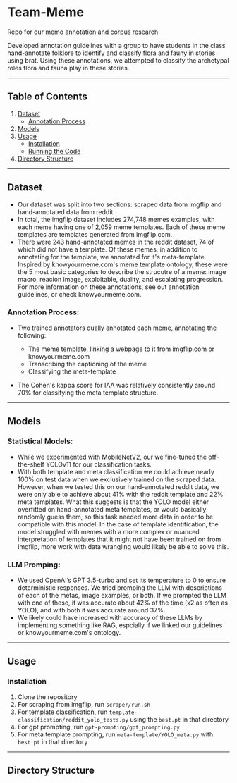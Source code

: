 # Team-Meme
Repo for our memo annotation and corpus research

Developed annotation guidelines with a group to have students in the class hand-annotate folklore to identify and classify flora and fauny in stories using brat. Using these annotations, we attempted to classify the archetypal roles flora and fauna play in these stories.

---

## **Table of Contents**
1. [Dataset](#dataset)  
   - [Annotation Process](#annotation-process)  
2. [Models](#models)  
3. [Usage](#usage)  
   - [Installation](#installation)  
   - [Running the Code](#running-the-code)  
4. [Directory Structure](#directory-structure)  

---

## **Dataset**

- Our dataset was split into two sections: scraped data from imgflip and hand-annotated data from reddit.
- In total, the imgflip dataset includes 274,748 memes examples, with each meme having one of 2,059 meme templates. Each of these meme templates are templates generated from imgflip.com.
- There were 243 hand-annotated memes in the reddit dataset, 74 of which did not have a template. Of these memes, in addition to annotating for the template, we annotated for it's meta-template. Inspired by knowyourmeme.com's meme template ontology, these were the 5 most basic categories to describe the strucutre of a meme: image macro, reacion image, exploitable, duality, and escalating progression. For more information on these annotations, see out annotation guidelines, or check knowyourmeme.com.

### **Annotation Process**:
- Two trained annotators dually annotated each meme, annotating the following:
  - The meme template, linking a webpage to it from imgflip.com or knowyourmeme.com
  - Transcribing the captioning of the meme
  - Classifying the meta-template

- The Cohen's kappa score for IAA was relatively consistently around 70% for classifying the meta template structure.

---

## **Models**

### **Statistical Models**:
- While we experimented with MobileNetV2, our we fine-tuned the off-the-shelf YOLOv11 for our classification tasks.
- With both template and meta classification we could achieve nearly 100% on test data when we exclusively trained on the scraped data. However, when we tested this on our hand-annotated reddit data, we were only able to achieve about 41% with the reddit template and 22% meta templates. What this suggests is that the YOLO model either overfitted on hand-annotated meta templates, or would basically randomly guess them, so this task needed more data in order to be compatible with this model. In the case of template identification, the model struggled with memes with a more complex or nuanced interpretation of templates that it might not have been trained on from imgflip, more work with data wrangling would likely be able to solve this.

### **LLM Promping**:
- We used OpenAI’s GPT 3.5-turbo and set its temperature to 0 to ensure deterministic responses. We tried promping the LLM with descriptions of each of the metas, image examples, or both. If we prompted the LLM with one of these, it was accurate about 42% of the time (x2 as often as YOLO), and with both it was accurate around 37%. 
- We likely could have increased with accuracy of these LLMs by implementing something like RAG, espcially if we linked our guidelines or knowyourmeme.com's ontology.

---

## **Usage**

### **Installation**
1. Clone the repository
2. For scraping from imgflip, run `scraper/run.sh`
3. For template classification, run `template-classification/reddit_yolo_tests.py` using the `best.pt` in that directory
4. For gpt prompting, run `gpt-prompting/gpt_prompting.py`
5. For meta template prompting, run `meta-template/YOLO_meta.py` with `best.pt` in that directory

---

## **Directory Structure**


